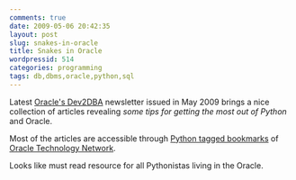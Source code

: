 ```yaml
---
comments: true
date: 2009-05-06 20:42:35
layout: post
slug: snakes-in-oracle
title: Snakes in Oracle
wordpressid: 514
categories: programming
tags: db,dbms,oracle,python,sql
---
```


Latest [Oracle's Dev2DBA](http://www.oracle.com/newsletters/samples/dev2dba.html) newsletter issued in May 2009 brings a nice collection of articles revealing _some tips for getting the most out of Python_ and Oracle.




Most of the articles are accessible through [Python tagged bookmarks](http://delicious.com/OracleTechnologyNetwork/python) of [Oracle Technology Network](http://delicious.com/OracleTechnologyNetwork/).




Looks like must read resource for all Pythonistas living in the Oracle.



